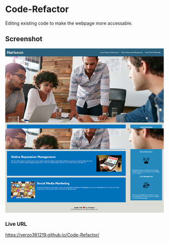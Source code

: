 # Code-Refactor
Editing existing code to make the webpage more accessable.

## Screenshot
![Webpage Screenshot](screencapture-127-0-0-1-5500-02-Challenge-Develop-index-html-2022-08-24-20_19_22.png)

### Live URL
https://verzo361219.github.io/Code-Refactor/